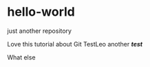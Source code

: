 # hello-world
just another repository

Love this tutorial about Git TestLeo another ***********test***********

What else